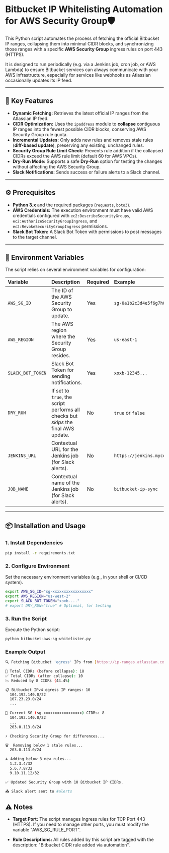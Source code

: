 # Bitbucket IP Whitelisting Automation for AWS Security Group🛡️

This Python script automates the process of fetching the official Bitbucket IP ranges, collapsing them into minimal CIDR blocks, and synchronizing those ranges with a specific **AWS Security Group** ingress rules on port 443 (HTTPS).

It is designed to run periodically (e.g. via a Jenkins job, cron job, or AWS Lambda) to ensure Bitbucket services can always communicate with your AWS infrastructure, especially for services like webhooks as Atlassian occasionally updates its IP feed.

***

## 🚀 Key Features

* **Dynamic Fetching:** Retrieves the latest official IP ranges from the Atlassian IP feed.
* **CIDR Optimization:** Uses the `ipaddress` module to **collapse** contiguous IP ranges into the fewest possible CIDR blocks, conserving AWS Security Group rule quota.
* **Incremental Updates:** Only adds new rules and removes stale rules (**diff-based update**), preserving any existing, unchanged rules.
* **Security Group Rule Limit Check:** Prevents rule addition if the collapsed CIDRs exceed the AWS rule limit (default 60 for AWS VPCs).
* **Dry-Run Mode:** Supports a safe **Dry-Run** option for testing the changes without affecting the AWS Security Group.
* **Slack Notifications:** Sends success or failure alerts to a Slack channel.

***

## ⚙️ Prerequisites

-  **Python 3.x** and the required packages (`requests`, `boto3`).
-  **AWS Credentials:** The execution environment must have valid AWS credentials configured with `ec2:DescribeSecurityGroups`, `ec2:AuthorizeSecurityGroupIngress`, and `ec2:RevokeSecurityGroupIngress` permissions.
-  **Slack Bot Token:** A Slack Bot Token with permissions to post messages to the target channel.

***

## 📝 Environment Variables

The script relies on several environment variables for configuration:

| Variable | Description | Required | Example |
| :--- | :--- | :--- | :--- |
| `AWS_SG_ID` | The ID of the AWS Security Group to update. | Yes | `sg-0a1b2c3d4e5f6g7h8` |
| `AWS_REGION` | The AWS region where the Security Group resides. | Yes | `us-east-1` |
| `SLACK_BOT_TOKEN` | Slack Bot Token for sending notifications. | Yes | `xoxb-12345...` |
| `DRY_RUN` | If set to `true`, the script performs all checks but *skips* the final AWS update. | No | `true` or `false` |
| `JENKINS_URL` | Contextual URL for the Jenkins job (for Slack alerts). | No | `https://jenkins.mycompany.com` |
| `JOB_NAME` | Contextual name of the Jenkins job (for Slack alerts). | No | `bitbucket-ip-sync` |

***

## 📦 Installation and Usage

### 1. Install Dependencies

```bash
pip install -r requirements.txt
```

### 2. Configure Environment
Set the necessary environment variables (e.g., in your shell or CI/CD system).
```bash
export AWS_SG_ID="sg-xxxxxxxxxxxxxxxxx"
export AWS_REGION="us-west-2"
export SLACK_BOT_TOKEN="xoxb-..."
# export DRY_RUN="true" # Optional, for testing
```

### 3. Run the Script
Execute the Python script:
```bash
python bitbucket-aws-sg-whitelister.py
```

### Example Output
```bash
🔍 Fetching Bitbucket 'egress' IPs from [https://ip-ranges.atlassian.com/](https://ip-ranges.atlassian.com/) ...

🔹 Total CIDRs (before collapse): 18
✅ Total CIDRs (after collapse): 10
📉 Reduced by 8 CIDRs (44.4%)

📋 Bitbucket IPv4 egress IP ranges: 10
  104.192.140.0/22
  107.23.23.0/24
  ...

🔑 Current SG (sg-xxxxxxxxxxxxxxxxx) CIDRs: 8
  104.192.140.0/22
  ...
  203.0.113.0/24

⚡ Checking Security Group for differences...

🗑  Removing below 1 stale rules...
  203.0.113.0/24

➕ Adding below 3 new rules...
  1.2.3.4/32
  5.6.7.8/32
  9.10.11.12/32

✅ Updated Security Group with 10 Bitbucket IP CIDRs.

📤 Slack alert sent to #alerts
```

## ⚠️ Notes
* **Target Port:** The script manages Ingress rules for TCP Port 443 (HTTPS). If you need to manage other ports, you must modify the variable "AWS_SG_RULE_PORT".

* **Rule Descriptions:** All rules added by this script are tagged with the description: "Bitbucket CIDR rule added via automation".
